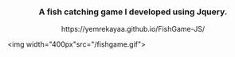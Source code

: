<h3 align="center">A fish catching game I developed using Jquery.</h3>

<p align="center">https://yemrekayaa.github.io/FishGame-JS/</p>

<p align="center">
  
  <img  width="400px"src="/fishgame.gif">
</p>
